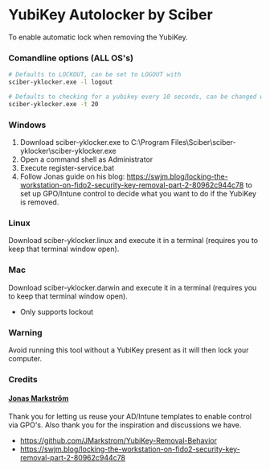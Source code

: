 
# YubiKey Autolocker by Sciber

To enable automatic lock when removing the YubiKey. 

### Comandline options (ALL OS's)
```bash
# Defaults to LOCKOUT, can be set to LOGOUT with
sciber-yklocker.exe -l logout

# Defaults to checking for a yubikey every 10 seconds, can be changed with
sciber-yklocker.exe -t 20
```

### Windows
1. Download sciber-yklocker.exe to C:\Program Files\Sciber\sciber-yklocker\sciber-yklocker.exe  
2. Open a command shell as Administrator
3. Execute register-service.bat
4. Follow Jonas guide on his blog: https://swjm.blog/locking-the-workstation-on-fido2-security-key-removal-part-2-80962c944c78 to set up GPO/Intune control to decide what you want to do if the YubiKey is removed.

### Linux
Download sciber-yklocker.linux and execute it in a terminal (requires you to keep that terminal window open).

### Mac  
Download sciber-yklocker.darwin and execute it in a terminal (requires you to keep that terminal window open).
- Only supports lockout

### Warning
Avoid running this tool without a YubiKey present as it will then lock your computer. 

### Credits
####  [Jonas Markström](https://github.com/JMarkstrom/YubiKey-Removal-Behavior)
Thank you for letting us reuse your AD/Intune templates to enable control via GPO's. Also thank you for the inspiration and discussions we have.
- https://github.com/JMarkstrom/YubiKey-Removal-Behavior
- https://swjm.blog/locking-the-workstation-on-fido2-security-key-removal-part-2-80962c944c78


